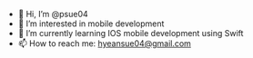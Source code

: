- 👋 Hi, I’m @psue04
- 👀 I’m interested in mobile development
- 🌱 I’m currently learning IOS mobile development using Swift
- 📫 How to reach me: hyeansue04@gmail.com

<!---
psue04/psue04 is a ✨ special ✨ repository because its `README.md` (this file) appears on your GitHub profile.
You can click the Preview link to take a look at your changes.
--->
